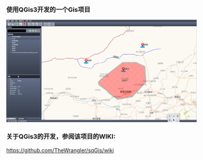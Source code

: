 ### 使用QGis3开发的一个Gis项目

![1](https://github.com/TheWrangler/sqGis/blob/master/png/screenshot1.png)

### 关于QGis3的开发，参阅该项目的WIKI:

https://github.com/TheWrangler/sqGis/wiki